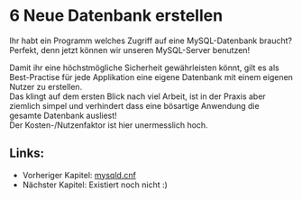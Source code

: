 # 6 Neue Datenbank erstellen

Ihr habt ein Programm welches Zugriff auf eine MySQL-Datenbank braucht?  
Perfekt, denn jetzt können wir unseren MySQL-Server benutzen!

Damit ihr eine höchstmögliche Sicherheit gewährleisten könnt, gilt es als Best-Practise für jede Applikation eine eigene Datenbank mit einem eigenen Nutzer zu erstellen.  
Das klingt auf dem ersten Blick nach viel Arbeit, ist in der Praxis aber ziemlich simpel und verhindert dass eine bösartige Anwendung die gesamte Datenbank ausliest!  
Der Kosten-/Nutzenfaktor ist hier unermesslich hoch.

## Links:

* Vorheriger Kapitel: [mysqld.cnf](/mysqldcnf.md)
* Nächster Kapitel: Existiert noch nicht :\)



























































































































